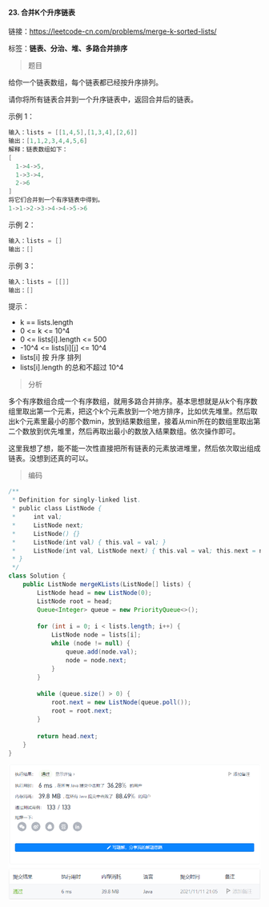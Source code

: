 #### 23. 合并K个升序链表

链接：https://leetcode-cn.com/problems/merge-k-sorted-lists/

标签：**链表、分治、堆、多路合并排序**

> 题目

给你一个链表数组，每个链表都已经按升序排列。

请你将所有链表合并到一个升序链表中，返回合并后的链表。

示例 1：

```java
输入：lists = [[1,4,5],[1,3,4],[2,6]]
输出：[1,1,2,3,4,4,5,6]
解释：链表数组如下：
[
  1->4->5,
  1->3->4,
  2->6
]
将它们合并到一个有序链表中得到。
1->1->2->3->4->4->5->6
```

示例 2：

```java
输入：lists = []
输出：[]
```

示例 3：

```java
输入：lists = [[]]
输出：[]
```


提示：

- k == lists.length
- 0 <= k <= 10^4
- 0 <= lists[i].length <= 500
- -10^4 <= lists[i][j] <= 10^4
- lists[i] 按 升序 排列
- lists[i].length 的总和不超过 10^4

> 分析

多个有序数组合成一个有序数组，就用多路合并排序。基本思想就是从k个有序数组里取出第一个元素，把这个k个元素放到一个地方排序，比如优先堆里。然后取出k个元素里最小的那个数min，放到结果数组里，接着从min所在的数组里取出第二个数放到优先堆里，然后再取出最小的数放入结果数组。依次操作即可。

这里我想了想，能不能一次性直接把所有链表的元素放进堆里，然后依次取出组成链表。没想到还真的可以。

> 编码

```java
/**
 * Definition for singly-linked list.
 * public class ListNode {
 *     int val;
 *     ListNode next;
 *     ListNode() {}
 *     ListNode(int val) { this.val = val; }
 *     ListNode(int val, ListNode next) { this.val = val; this.next = next; }
 * }
 */
class Solution {
    public ListNode mergeKLists(ListNode[] lists) {
        ListNode head = new ListNode(0);
        ListNode root = head;
        Queue<Integer> queue = new PriorityQueue<>();

        for (int i = 0; i < lists.length; i++) {
            ListNode node = lists[i];
            while (node != null) {
                queue.add(node.val);
                node = node.next;
            }
        }

        while (queue.size() > 0) {
            root.next = new ListNode(queue.poll());
            root = root.next;
        }

        return head.next;
    }
}
```

![image-20211111210551554](23.合并K个升序链表.assets/image-20211111210551554.png)